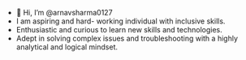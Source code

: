 - 👋 Hi, I’m @arnavsharma0127
-  I am aspiring and hard- working individual with inclusive skills.
-  Enthusiastic and curious to learn new skills and technologies. 
-  Adept in solving complex issues and troubleshooting with a highly analytical and logical mindset.

<!---
arnavsharma0127/arnavsharma0127 is a ✨ special ✨ repository because its `README.md` (this file) appears on your GitHub profile.
You can click the Preview link to take a look at your changes.
--->
